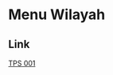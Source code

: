 # Menu Wilayah

## Link

[TPS 001](https://github.com/gigit-pemilu/pemilu-2024-65-kalimantan-utara/tree/main/pileg-dpr/hitung-suara/sub/65-kalimantan-utara/sub/02-malinau/sub/06-malinau-selatan/sub/2007-paya-seturan/sub/001-tps)

